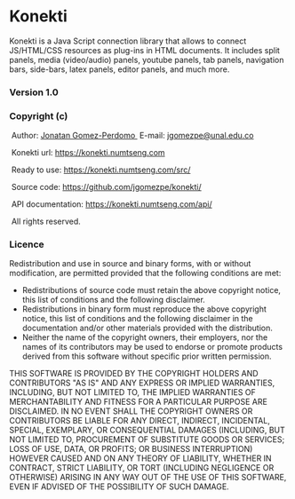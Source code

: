 # Konekti
Konekti is a Java Script connection library that allows to connect JS/HTML/CSS resources as plug-ins in HTML documents. It includes split panels, media (video/audio) panels, youtube panels, tab panels, navigation bars, side-bars, latex panels, editor panels, and much more.
<h3>Version 1.0</h3>
<h3>Copyright (c)</h3>
&nbsp;Author: <A HREF="https://disi.unal.edu.co/~jgomezpe/"> Jonatan Gomez-Perdomo </A>
&nbsp;E-mail: <A HREF="mailto:jgomezpe@unal.edu.co">jgomezpe@unal.edu.co</A>

&nbsp;Konekti url: <A HREF="https://konekti.numtseng.com/">https://konekti.numtseng.com</A>

&nbsp;Ready to use: <A HREF="https://konekti.numtseng.com/src/">https://konekti.numtseng.com/src/</A>

&nbsp;Source code: <A HREF="https://github.com/jgomezpe/konekti/">https://github.com/jgomezpe/konekti/</A>

&nbsp;API documentation: <A HREF="https://konekti.numtseng.com/api/">https://konekti.numtseng.com/api/</A>

&nbsp;All rights reserved.

<h3>Licence</h3>
Redistribution and use in source and binary forms, with or without modification, are permitted provided that the following conditions are met:

<ul>
	<li> Redistributions of source code must retain the above copyright notice,
			this list of conditions and the following disclaimer.</li>
	<li> Redistributions in binary form must reproduce the above copyright notice,
			this list of conditions and the following disclaimer in the documentation
			and/or other materials provided with the distribution.</li>
	<li> Neither the name of the copyright owners, their employers, nor the
			names of its contributors may be used to endorse or promote products
			derived from this software without specific prior written permission.</li>
</ul>

THIS SOFTWARE IS PROVIDED BY THE COPYRIGHT HOLDERS AND CONTRIBUTORS "AS IS"
		AND ANY EXPRESS OR IMPLIED WARRANTIES, INCLUDING, BUT NOT LIMITED TO, THE
		IMPLIED WARRANTIES OF MERCHANTABILITY AND FITNESS FOR A PARTICULAR PURPOSE ARE
		DISCLAIMED.  IN NO EVENT SHALL THE COPYRIGHT OWNERS OR CONTRIBUTORS BE
		LIABLE FOR ANY DIRECT, INDIRECT, INCIDENTAL, SPECIAL, EXEMPLARY, OR
		CONSEQUENTIAL DAMAGES (INCLUDING, BUT NOT LIMITED TO, PROCUREMENT OF
		SUBSTITUTE GOODS OR SERVICES; LOSS OF USE, DATA, OR PROFITS; OR BUSINESS INTERRUPTION)
		HOWEVER CAUSED AND ON ANY THEORY OF LIABILITY, WHETHER IN CONTRACT, STRICT LIABILITY,
		OR TORT (INCLUDING NEGLIGENCE OR OTHERWISE) ARISING IN ANY WAY OUT OF THE USE OF 
		THIS SOFTWARE, EVEN IF ADVISED OF THE POSSIBILITY OF SUCH DAMAGE.

